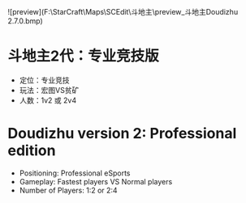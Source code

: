 ![preview](F:\StarCraft\Maps\SCEdit\斗地主\preview_斗地主Doudizhu 2.7.0.bmp)

# 斗地主2代：专业竞技版

* 定位：专业竞技
* 玩法：宏图VS贫矿
* 人数：1v2 或 2v4

# Doudizhu version 2: Professional edition

* Positioning: Professional eSports
* Gameplay: Fastest players VS Normal players
* Number of Players: 1:2 or 2:4

